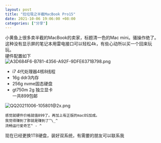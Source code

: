 ```yaml
---
layout: post
title: "捡垃圾之半截MacBook Pro15"
date: 2021-10-06 19:06:00 +08:00
categories: ["分享"]
---
```


小黄鱼上很多卖半截的MacBook的卖家，标题清一色的Mac mini。骚操作绝了。  
这种没有显示屏的笔记本用雷电接口可以轻松4k，有些心动所以买一个回来玩玩。  
硬件配置如下  
![A3D684F6-B781-4356-A92F-9DFE6371B798.png](https://blog.asbid.cn/usr/uploads/2021/10/2575204875.png "A3D684F6-B781-4356-A92F-9DFE6371B798.png")

+   i7 4代处理器4核8线程
+   16g ddr3内存
+   256g nvme固态硬盘
+   gt750m 2g 独立显卡  
    一共899包邮  

![QQ20211006-105801@2x.png](https://blog.asbid.cn/usr/uploads/2021/10/657384936.png "QQ20211006-105801@2x.png")  

    感觉就硬件价格就值899了。再加上有正版的macOS加成。  
    我觉得赚到了那就是赚到了^\_^  
    流畅运行爱奇艺^ - ^

现在已经更换1TB硬盘，装好双系统，有需要的朋友可以联系我